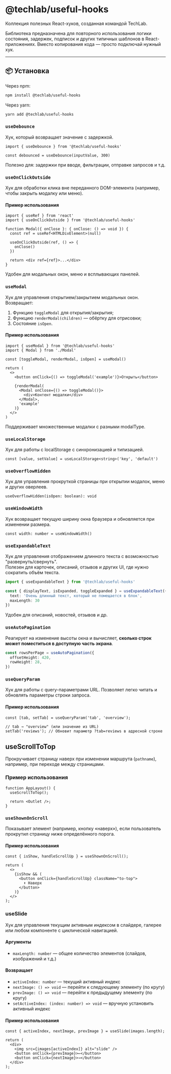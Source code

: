# @techlab/useful-hooks

Коллекция полезных React-хуков, созданная командой TechLab.

Библиотека предназначена для повторного использования логики состояния, задержек, подписок и других типичных шаблонов в React-приложениях. Вместо копирования кода — просто подключай нужный хук.

---

## 📦 Установка

Через npm:

```bash
npm install @techlab/useful-hooks
```

Через yarn:
```bash
yarn add @techlab/useful-hooks
```

### `useDebounce`
Хук, который возвращает значение с задержкой.

```tsx
import { useDebounce } from '@techlab/useful-hooks'

const debounced = useDebounce(inputValue, 300)
```

Полезно для: задержки при вводе, фильтрации, отправке запросов и т.д.

### `useOnClickOutside`

Хук для обработки клика вне переданного DOM-элемента (например, чтобы закрыть модалку или меню).

#### Пример использования

```tsx
import { useRef } from 'react'
import { useOnClickOutside } from '@techlab/useful-hooks'

function Modal({ onClose }: { onClose: () => void }) {
  const ref = useRef<HTMLDivElement>(null)

  useOnClickOutside(ref, () => {
    onClose()
  })

  return <div ref={ref}>...</div>
}
```

Удобен для модальных окон, меню и всплывающих панелей.

### `useModal`

Хук для управления открытием/закрытием модальных окон. Возвращает:
1. Функцию `toggleModal` для открытия/закрытия;
2. Функцию `renderModal(children)` — обёртку для отрисовки;
3. Состояние `isOpen`.

#### Пример использования

```tsx
import { useModal } from '@techlab/useful-hooks'
import { Modal } from './Modal'

const [toggleModal, renderModal, isOpen] = useModal()

return (
  <>
    <button onClick={() => toggleModal('example')}>Открыть</button>

    {renderModal(
      <Modal onClose={() => toggleModal()}>
        <div>Контент модалки</div>
      </Modal>,
      'example'
    )}
  </>
)
```
Поддерживает множественные модалки с разными modalType.

### `useLocalStorage`

Хук для работы с localStorage с синхронизацией и типизацией.

```tsx
const [value, setValue] = useLocalStorage<string>('key', 'default')
```
### `useOverflowHidden`

Хук для управления прокруткой страницы при открытии модалок, меню и других оверлеев.

```tsx
useOverflowHidden(isOpen: boolean): void
```
### `useWindowWidth`

Хук возвращает текущую ширину окна браузера и обновляется при изменении размера.

```tsx
const width: number = useWindowWidth()
```

### `useExpandableText`

Хук для управления отображением длинного текста с возможностью "развернуть/свернуть".  
Полезен для карточек, описаний, отзывов и других UI, где нужно сократить объём текста.

```ts
import { useExpandableText } from '@techlab/useful-hooks'

const { displayText, isExpanded, toggleExpanded } = useExpandableText({
  text: 'Очень длинный текст, который не помещается в блок',
  maxLength: 30
})
```

Удобен для описаний, новостей, отзывов и др.

### `useAutoPagination`

Реагирует на изменение высоты окна и вычисляет, **сколько строк может поместиться в доступную часть экрана**.

```ts
const rowsPerPage = useAutoPagination({
  offsetHeight: 420,
  rowHeight: 28,
})
```

### `useQueryParam`

Хук для работы с query-параметрами URL. Позволяет легко читать и обновлять параметры строки запроса.

#### Пример использования

```tsx
const [tab, setTab] = useQueryParam('tab', 'overview');

// tab → "overview" (или значение из URL)
setTab('reviews'); // Обновит параметр ?tab=reviews в адресной строке
```

## useScrollToTop

Прокручивает страницу наверх при изменении маршрута (`pathname`), например, при переходе между страницами.

### Пример использования

```tsx
function AppLayout() {
  useScrollToTop();

  return <Outlet />;
}
```

### `useShownOnScroll`

Показывает элемент (например, кнопку «наверх»), если пользователь прокрутил страницу ниже определённого порога.

#### Пример использования

```tsx
const { isShow, handleScrollUp } = useShownOnScroll();

return (
  <>
    {isShow && (
      <button onClick={handleScrollUp} className="to-top">
        ⬆️ Наверх
      </button>
    )}
  </>
);
```

### useSlide

Хук для управления текущим активным индексом в слайдере, галерее или любом компоненте с циклической навигацией.

#### Аргументы

- `maxLength: number` — общее количество элементов (слайдов, изображений и т.д.)

#### Возвращает

- `activeIndex: number` — текущий активный индекс
- `nextImage: () => void` — перейти к следующему элементу (по кругу)
- `prevImage: () => void` — перейти к предыдущему элементу (по кругу)
- `setActiveIndex: (index: number) => void` — вручную установить активный индекс

#### Пример использования

```tsx
const { activeIndex, nextImage, prevImage } = useSlide(images.length);

return (
  <div>
    <img src={images[activeIndex]} alt="slide" />
    <button onClick={prevImage}>←</button>
    <button onClick={nextImage}>→</button>
  </div>
);
```
